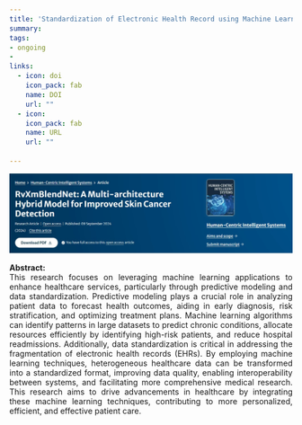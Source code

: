 ```yaml
---
title: 'Standardization of Electronic Health Record using Machine Learning.'
summary:
tags:
- ongoing
- 
links:
  - icon: doi
    icon_pack: fab
    name: DOI
    url: ""
  - icon:
    icon_pack: fab
    name: URL
    url: ""

---
```


<p align="center">
<img src="https://github.com/thlavlu/Publications/blob/main/test.jpg"/>
</p>
<strong>Abstract: </strong>
<div style="text-align: justify">This research focuses on leveraging machine learning applications to enhance healthcare services, particularly through predictive modeling and data standardization. Predictive modeling plays a crucial role in analyzing patient data to forecast health outcomes, aiding in early diagnosis, risk stratification, and optimizing treatment plans. Machine learning algorithms can identify patterns in large datasets to predict chronic conditions, allocate resources efficiently by identifying high-risk patients, and reduce hospital readmissions. Additionally, data standardization is critical in addressing the fragmentation of electronic health records (EHRs). By employing machine learning techniques, heterogeneous healthcare data can be transformed into a standardized format, improving data quality, enabling interoperability between systems, and facilitating more comprehensive medical research. This research aims to drive advancements in healthcare by integrating these machine learning techniques, contributing to more personalized, efficient, and effective patient care.</div>